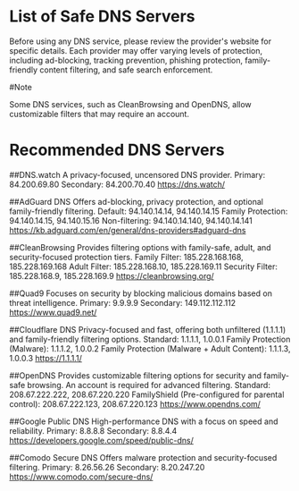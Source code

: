 # List of Safe DNS Servers

Before using any DNS service, please review the provider's website for specific details. Each provider may offer varying levels of protection, including ad-blocking, tracking prevention, phishing protection, family-friendly content filtering, and safe search enforcement.

#Note

Some DNS services, such as CleanBrowsing and OpenDNS, allow customizable filters that may require an account.

# Recommended DNS Servers

##DNS.watch
A privacy-focused, uncensored DNS provider.
Primary: 84.200.69.80
Secondary: 84.200.70.40
https://dns.watch/

##AdGuard DNS
Offers ad-blocking, privacy protection, and optional family-friendly filtering.
Default: 94.140.14.14, 94.140.14.15
Family Protection: 94.140.14.15, 94.140.15.16
Non-filtering: 94.140.14.140, 94.140.14.141
https://kb.adguard.com/en/general/dns-providers#adguard-dns

##CleanBrowsing
Provides filtering options with family-safe, adult, and security-focused protection tiers.
Family Filter: 185.228.168.168, 185.228.169.168
Adult Filter: 185.228.168.10, 185.228.169.11
Security Filter: 185.228.168.9, 185.228.169.9
https://cleanbrowsing.org/

##Quad9
Focuses on security by blocking malicious domains based on threat intelligence.
Primary: 9.9.9.9
Secondary: 149.112.112.112
https://www.quad9.net/

##Cloudflare DNS
Privacy-focused and fast, offering both unfiltered (1.1.1.1) and family-friendly filtering options.
Standard: 1.1.1.1, 1.0.0.1
Family Protection (Malware): 1.1.1.2, 1.0.0.2
Family Protection (Malware + Adult Content): 1.1.1.3, 1.0.0.3
https://1.1.1.1/

##OpenDNS
Provides customizable filtering options for security and family-safe browsing. An account is required for advanced filtering.
Standard: 208.67.222.222, 208.67.220.220
FamilyShield (Pre-configured for parental control): 208.67.222.123, 208.67.220.123
https://www.opendns.com/

##Google Public DNS
High-performance DNS with a focus on speed and reliability.
Primary: 8.8.8.8
Secondary: 8.8.4.4
https://developers.google.com/speed/public-dns/

##Comodo Secure DNS
Offers malware protection and security-focused filtering.
Primary: 8.26.56.26
Secondary: 8.20.247.20
https://www.comodo.com/secure-dns/


